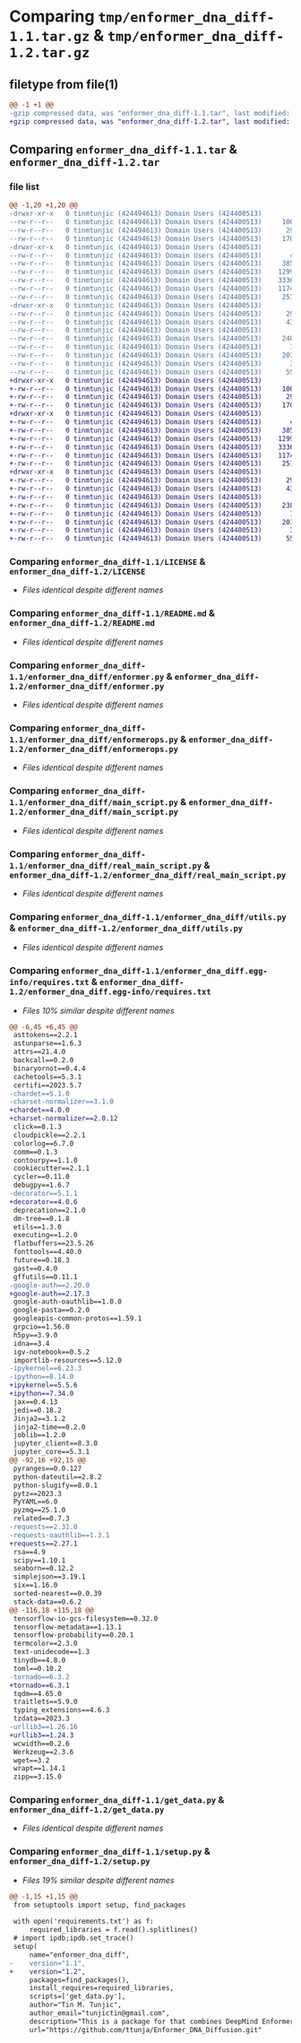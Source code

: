 # Comparing `tmp/enformer_dna_diff-1.1.tar.gz` & `tmp/enformer_dna_diff-1.2.tar.gz`

## filetype from file(1)

```diff
@@ -1 +1 @@
-gzip compressed data, was "enformer_dna_diff-1.1.tar", last modified: Sun Jun 25 15:13:46 2023, max compression
+gzip compressed data, was "enformer_dna_diff-1.2.tar", last modified: Sun Jun 25 15:32:23 2023, max compression
```

## Comparing `enformer_dna_diff-1.1.tar` & `enformer_dna_diff-1.2.tar`

### file list

```diff
@@ -1,20 +1,20 @@
-drwxr-xr-x   0 tinmtunjic (424494613) Domain Users (424400513)        0 2023-06-25 15:13:46.000000 enformer_dna_diff-1.1/
--rw-r--r--   0 tinmtunjic (424494613) Domain Users (424400513)     1063 2023-06-10 15:19:31.000000 enformer_dna_diff-1.1/LICENSE
--rw-r--r--   0 tinmtunjic (424494613) Domain Users (424400513)      297 2023-06-25 15:13:46.000000 enformer_dna_diff-1.1/PKG-INFO
--rw-r--r--   0 tinmtunjic (424494613) Domain Users (424400513)     1707 2023-06-10 15:19:19.000000 enformer_dna_diff-1.1/README.md
-drwxr-xr-x   0 tinmtunjic (424494613) Domain Users (424400513)        0 2023-06-25 15:13:46.000000 enformer_dna_diff-1.1/enformer_dna_diff/
--rw-r--r--   0 tinmtunjic (424494613) Domain Users (424400513)       43 2023-06-09 23:02:20.000000 enformer_dna_diff-1.1/enformer_dna_diff/__init__.py
--rw-r--r--   0 tinmtunjic (424494613) Domain Users (424400513)     3851 2023-06-09 23:02:20.000000 enformer_dna_diff-1.1/enformer_dna_diff/enformer.py
--rw-r--r--   0 tinmtunjic (424494613) Domain Users (424400513)    12998 2023-06-25 15:13:11.000000 enformer_dna_diff-1.1/enformer_dna_diff/enformerops.py
--rw-r--r--   0 tinmtunjic (424494613) Domain Users (424400513)    33364 2023-06-08 16:34:50.000000 enformer_dna_diff-1.1/enformer_dna_diff/main_script.py
--rw-r--r--   0 tinmtunjic (424494613) Domain Users (424400513)    11745 2023-06-09 14:09:05.000000 enformer_dna_diff-1.1/enformer_dna_diff/real_main_script.py
--rw-r--r--   0 tinmtunjic (424494613) Domain Users (424400513)     2511 2023-06-25 15:13:07.000000 enformer_dna_diff-1.1/enformer_dna_diff/utils.py
-drwxr-xr-x   0 tinmtunjic (424494613) Domain Users (424400513)        0 2023-06-25 15:13:46.000000 enformer_dna_diff-1.1/enformer_dna_diff.egg-info/
--rw-r--r--   0 tinmtunjic (424494613) Domain Users (424400513)      297 2023-06-25 15:13:45.000000 enformer_dna_diff-1.1/enformer_dna_diff.egg-info/PKG-INFO
--rw-r--r--   0 tinmtunjic (424494613) Domain Users (424400513)      433 2023-06-25 15:13:46.000000 enformer_dna_diff-1.1/enformer_dna_diff.egg-info/SOURCES.txt
--rw-r--r--   0 tinmtunjic (424494613) Domain Users (424400513)        1 2023-06-25 15:13:45.000000 enformer_dna_diff-1.1/enformer_dna_diff.egg-info/dependency_links.txt
--rw-r--r--   0 tinmtunjic (424494613) Domain Users (424400513)     2409 2023-06-25 15:13:45.000000 enformer_dna_diff-1.1/enformer_dna_diff.egg-info/requires.txt
--rw-r--r--   0 tinmtunjic (424494613) Domain Users (424400513)       18 2023-06-25 15:13:45.000000 enformer_dna_diff-1.1/enformer_dna_diff.egg-info/top_level.txt
--rw-r--r--   0 tinmtunjic (424494613) Domain Users (424400513)     2013 2023-06-09 23:02:20.000000 enformer_dna_diff-1.1/get_data.py
--rw-r--r--   0 tinmtunjic (424494613) Domain Users (424400513)       38 2023-06-25 15:13:46.000000 enformer_dna_diff-1.1/setup.cfg
--rw-r--r--   0 tinmtunjic (424494613) Domain Users (424400513)      554 2023-06-25 15:12:38.000000 enformer_dna_diff-1.1/setup.py
+drwxr-xr-x   0 tinmtunjic (424494613) Domain Users (424400513)        0 2023-06-25 15:32:23.000000 enformer_dna_diff-1.2/
+-rw-r--r--   0 tinmtunjic (424494613) Domain Users (424400513)     1063 2023-06-10 15:19:31.000000 enformer_dna_diff-1.2/LICENSE
+-rw-r--r--   0 tinmtunjic (424494613) Domain Users (424400513)      297 2023-06-25 15:32:23.000000 enformer_dna_diff-1.2/PKG-INFO
+-rw-r--r--   0 tinmtunjic (424494613) Domain Users (424400513)     1707 2023-06-10 15:19:19.000000 enformer_dna_diff-1.2/README.md
+drwxr-xr-x   0 tinmtunjic (424494613) Domain Users (424400513)        0 2023-06-25 15:32:23.000000 enformer_dna_diff-1.2/enformer_dna_diff/
+-rw-r--r--   0 tinmtunjic (424494613) Domain Users (424400513)       43 2023-06-09 23:02:20.000000 enformer_dna_diff-1.2/enformer_dna_diff/__init__.py
+-rw-r--r--   0 tinmtunjic (424494613) Domain Users (424400513)     3851 2023-06-09 23:02:20.000000 enformer_dna_diff-1.2/enformer_dna_diff/enformer.py
+-rw-r--r--   0 tinmtunjic (424494613) Domain Users (424400513)    12998 2023-06-25 15:31:15.000000 enformer_dna_diff-1.2/enformer_dna_diff/enformerops.py
+-rw-r--r--   0 tinmtunjic (424494613) Domain Users (424400513)    33364 2023-06-08 16:34:50.000000 enformer_dna_diff-1.2/enformer_dna_diff/main_script.py
+-rw-r--r--   0 tinmtunjic (424494613) Domain Users (424400513)    11745 2023-06-09 14:09:05.000000 enformer_dna_diff-1.2/enformer_dna_diff/real_main_script.py
+-rw-r--r--   0 tinmtunjic (424494613) Domain Users (424400513)     2511 2023-06-25 15:31:19.000000 enformer_dna_diff-1.2/enformer_dna_diff/utils.py
+drwxr-xr-x   0 tinmtunjic (424494613) Domain Users (424400513)        0 2023-06-25 15:32:23.000000 enformer_dna_diff-1.2/enformer_dna_diff.egg-info/
+-rw-r--r--   0 tinmtunjic (424494613) Domain Users (424400513)      297 2023-06-25 15:32:23.000000 enformer_dna_diff-1.2/enformer_dna_diff.egg-info/PKG-INFO
+-rw-r--r--   0 tinmtunjic (424494613) Domain Users (424400513)      433 2023-06-25 15:32:23.000000 enformer_dna_diff-1.2/enformer_dna_diff.egg-info/SOURCES.txt
+-rw-r--r--   0 tinmtunjic (424494613) Domain Users (424400513)        1 2023-06-25 15:32:23.000000 enformer_dna_diff-1.2/enformer_dna_diff.egg-info/dependency_links.txt
+-rw-r--r--   0 tinmtunjic (424494613) Domain Users (424400513)     2383 2023-06-25 15:32:23.000000 enformer_dna_diff-1.2/enformer_dna_diff.egg-info/requires.txt
+-rw-r--r--   0 tinmtunjic (424494613) Domain Users (424400513)       18 2023-06-25 15:32:23.000000 enformer_dna_diff-1.2/enformer_dna_diff.egg-info/top_level.txt
+-rw-r--r--   0 tinmtunjic (424494613) Domain Users (424400513)     2013 2023-06-09 23:02:20.000000 enformer_dna_diff-1.2/get_data.py
+-rw-r--r--   0 tinmtunjic (424494613) Domain Users (424400513)       38 2023-06-25 15:32:23.000000 enformer_dna_diff-1.2/setup.cfg
+-rw-r--r--   0 tinmtunjic (424494613) Domain Users (424400513)      554 2023-06-25 15:31:26.000000 enformer_dna_diff-1.2/setup.py
```

### Comparing `enformer_dna_diff-1.1/LICENSE` & `enformer_dna_diff-1.2/LICENSE`

 * *Files identical despite different names*

### Comparing `enformer_dna_diff-1.1/README.md` & `enformer_dna_diff-1.2/README.md`

 * *Files identical despite different names*

### Comparing `enformer_dna_diff-1.1/enformer_dna_diff/enformer.py` & `enformer_dna_diff-1.2/enformer_dna_diff/enformer.py`

 * *Files identical despite different names*

### Comparing `enformer_dna_diff-1.1/enformer_dna_diff/enformerops.py` & `enformer_dna_diff-1.2/enformer_dna_diff/enformerops.py`

 * *Files identical despite different names*

### Comparing `enformer_dna_diff-1.1/enformer_dna_diff/main_script.py` & `enformer_dna_diff-1.2/enformer_dna_diff/main_script.py`

 * *Files identical despite different names*

### Comparing `enformer_dna_diff-1.1/enformer_dna_diff/real_main_script.py` & `enformer_dna_diff-1.2/enformer_dna_diff/real_main_script.py`

 * *Files identical despite different names*

### Comparing `enformer_dna_diff-1.1/enformer_dna_diff/utils.py` & `enformer_dna_diff-1.2/enformer_dna_diff/utils.py`

 * *Files identical despite different names*

### Comparing `enformer_dna_diff-1.1/enformer_dna_diff.egg-info/requires.txt` & `enformer_dna_diff-1.2/enformer_dna_diff.egg-info/requires.txt`

 * *Files 10% similar despite different names*

```diff
@@ -6,45 +6,45 @@
 asttokens==2.2.1
 astunparse==1.6.3
 attrs==21.4.0
 backcall==0.2.0
 binaryornot==0.4.4
 cachetools==5.3.1
 certifi==2023.5.7
-chardet==5.1.0
-charset-normalizer==3.1.0
+chardet==4.0.0
+charset-normalizer==2.0.12
 click==8.1.3
 cloudpickle==2.2.1
 colorlog==6.7.0
 comm==0.1.3
 contourpy==1.1.0
 cookiecutter==2.1.1
 cycler==0.11.0
 debugpy==1.6.7
-decorator==5.1.1
+decorator==4.0.6
 deprecation==2.1.0
 dm-tree==0.1.8
 etils==1.3.0
 executing==1.2.0
 flatbuffers==23.5.26
 fonttools==4.40.0
 future==0.18.3
 gast==0.4.0
 gffutils==0.11.1
-google-auth==2.20.0
+google-auth==2.17.3
 google-auth-oauthlib==1.0.0
 google-pasta==0.2.0
 googleapis-common-protos==1.59.1
 grpcio==1.56.0
 h5py==3.9.0
 idna==3.4
 igv-notebook==0.5.2
 importlib-resources==5.12.0
-ipykernel==6.23.3
-ipython==8.14.0
+ipykernel==5.5.6
+ipython==7.34.0
 jax==0.4.13
 jedi==0.18.2
 Jinja2==3.1.2
 jinja2-time==0.2.0
 joblib==1.2.0
 jupyter_client==8.3.0
 jupyter_core==5.3.1
@@ -92,16 +92,15 @@
 pyranges==0.0.127
 python-dateutil==2.8.2
 python-slugify==8.0.1
 pytz==2023.3
 PyYAML==6.0
 pyzmq==25.1.0
 related==0.7.3
-requests==2.31.0
-requests-oauthlib==1.3.1
+requests==2.27.1
 rsa==4.9
 scipy==1.10.1
 seaborn==0.12.2
 simplejson==3.19.1
 six==1.16.0
 sorted-nearest==0.0.39
 stack-data==0.6.2
@@ -116,18 +115,18 @@
 tensorflow-io-gcs-filesystem==0.32.0
 tensorflow-metadata==1.13.1
 tensorflow-probability==0.20.1
 termcolor==2.3.0
 text-unidecode==1.3
 tinydb==4.8.0
 toml==0.10.2
-tornado==6.3.2
+tornado==6.3.1
 tqdm==4.65.0
 traitlets==5.9.0
 typing_extensions==4.6.3
 tzdata==2023.3
-urllib3==1.26.16
+urllib3==1.24.3
 wcwidth==0.2.6
 Werkzeug==2.3.6
 wget==3.2
 wrapt==1.14.1
 zipp==3.15.0
```

### Comparing `enformer_dna_diff-1.1/get_data.py` & `enformer_dna_diff-1.2/get_data.py`

 * *Files identical despite different names*

### Comparing `enformer_dna_diff-1.1/setup.py` & `enformer_dna_diff-1.2/setup.py`

 * *Files 19% similar despite different names*

```diff
@@ -1,15 +1,15 @@
 from setuptools import setup, find_packages
 
 with open('requirements.txt') as f:
     required_libraries = f.read().splitlines()
 # import ipdb;ipdb.set_trace()
 setup(
     name="enformer_dna_diff",
-    version="1.1",
+    version="1.2",
     packages=find_packages(),
     install_requires=required_libraries,
     scripts=['get_data.py'],
     author="Tin M. Tunjic",
     author_email="tunjictin@gmail.com",
     description="This is a package for that combines DeepMind Enformer model with DNA Diffusion project",
     url="https://github.com/ttunja/Enformer_DNA_Diffusion.git"
```

